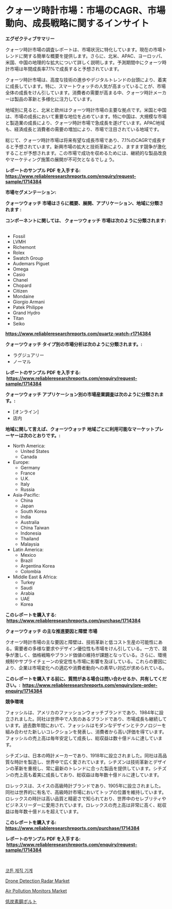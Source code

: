 <p><h1>クォーツ時計市場：市場のCAGR、市場動向、成長戦略に関するインサイト</h1></p><p><strong>エグゼクティブサマリー</strong></p>
<p><p>クォーツ時計市場の調査レポートは、市場状況に特化しています。現在の市場トレンドに関する簡単な概要を提供します。さらに、北米、APAC、ヨーロッパ、米国、中国の地理的な拡大について詳しく説明します。予測期間中にクォーツ時計市場は年間成長率7.1%で成長すると予想されています。</p><p>クォーツ時計市場は、高度な技術の進歩やデジタルトレンドの台頭により、着実に成長しています。特に、スマートウォッチの人気が高まっていることが、市場全体の成長をけん引しています。消費者の需要が高まる中、クォーツ時計メーカーは製品の革新と多様化に注力しています。</p><p>地域別に見ると、北米と欧州はクォーツ時計市場の主要な拠点です。米国と中国は、市場の成長において重要な地位を占めています。特に中国は、大規模な市場と製造業の成長により、クォーツ時計市場で急成長を遂げています。APAC地域も、経済成長と消費者の需要の増加により、市場で注目されている地域です。</p><p>総じて、クォーツ時計市場は将来有望な成長市場であり、7.1%のCAGRで成長すると予想されています。新興市場の拡大と技術革新により、ますます競争が激化することが予想されます。この市場で成功を収めるためには、継続的な製品改良やマーケティング施策の展開が不可欠となるでしょう。</p></p>
<p><strong>レポートのサンプル PDF を入手する: <a href="https://www.reliableresearchreports.com/enquiry/request-sample/1714384">https://www.reliableresearchreports.com/enquiry/request-sample/1714384</a></strong></p>
<p><strong>市場セグメンテーション:</strong></p>
<p><strong> クォーツウォッチ 市場はさらに概要、展開、アプリケーション、地域に分類されます :</strong></p>
<p><strong>コンポーネントに関しては、 クォーツウォッチ 市場は次のように分類されます: &nbsp;</strong></p>
<p><ul><li>Fossil</li><li>LVMH</li><li>Richemont</li><li>Rolex</li><li>Swatch Group</li><li>Audemars Piguet</li><li>Omega</li><li>Casio</li><li>Chanel</li><li>Chopard</li><li>Citizen</li><li>Mondaine</li><li>Giorgio Armani</li><li>Patek Philippe</li><li>Grand Hydro</li><li>Titan</li><li>Seiko</li></ul></p>
<p><strong><a href="https://www.reliableresearchreports.com/quartz-watch-r1714384">https://www.reliableresearchreports.com/quartz-watch-r1714384</a></strong></p>
<p><strong> クォーツウォッチ タイプ別の市場分析は次のように分類されます。:</strong></p>
<p><ul><li>ラグジュアリー</li><li>ノーマル</li></ul></p>
<p><strong>レポートのサンプル PDF を入手する: &nbsp;<a href="https://www.reliableresearchreports.com/enquiry/request-sample/1714384">https://www.reliableresearchreports.com/enquiry/request-sample/1714384</a></strong></p>
<p><strong> クォーツウォッチ アプリケーション別の市場産業調査は次のように分類されます。:</strong></p>
<p><ul><li>[オンライン]</li><li>店内</li></ul></p>
<p><strong>地域に関して言えば、クォーツウォッチ 地域ごとに利用可能なマーケットプレーヤーは次のとおりです。:</strong></p>
<p><ul>
    <li>
        North America:
        <ul>
            <li>United States</li>
            <li>Canada</li>
        </ul>
    </li>
    <li>
        Europe:
        <ul>
            <li>Germany</li>
            <li>France</li>
            <li>U.K.</li>
            <li>Italy</li>
            <li>Russia</li>
        </ul>
    </li>
    <li>
        Asia-Pacific:
        <ul>
            <li>China</li>
            <li>Japan</li>
            <li>South Korea</li>
            <li>India</li>
            <li>Australia</li>
            <li>China Taiwan</li>
            <li>Indonesia</li>
            <li>Thailand</li>
            <li>Malaysia</li>
        </ul>
    </li>
    <li>
        Latin America:
        <ul>
            <li>Mexico</li>
            <li>Brazil</li>
            <li>Argentina Korea</li>
            <li>Colombia</li>
        </ul>
    </li>
    <li>
        Middle East & Africa:
        <ul>
            <li>Turkey</li>
            <li>Saudi</li>
            <li>Arabia</li>
            <li>UAE</li>
            <li>Korea</li>
        </ul>
    </li>
    </ul></p>
<p><strong>このレポートを購入する: &nbsp;<a href="https://www.reliableresearchreports.com/purchase/1714384">https://www.reliableresearchreports.com/purchase/1714384</a></strong></p>
<p><strong>クォーツウォッチ の主な推進要因と障壁 市場</strong></p>
<p><p>クオーツ時計市場の主な要因と障壁は、技術革新と低コスト生産の可能性にある。需要者の多様な要求やデザイン優位性も市場をけん引している。一方で、競争が激しく、価格戦略やブランド価値の維持が課題となっている。さらに、環境規制やサプライチェーンの安定性も市場に影響を及ぼしている。これらの要因により、企業は市場変化への適応や消費者動向への素早い対応が求められている。</p></p>
<p><strong>このレポートを購入する前に、質問がある場合は問い合わせるか、共有してください。:&nbsp; <a href="https://www.reliableresearchreports.com/enquiry/pre-order-enquiry/1714384">https://www.reliableresearchreports.com/enquiry/pre-order-enquiry/1714384</a></strong></p>
<p><strong>競争環境</strong></p>
<p><p>フォッシルは、アメリカのファッションウォッチブランドであり、1984年に設立されました。同社は世界中で人気のあるブランドであり、市場成長も継続しています。過去数年間において、フォッシルはモダンなデザインとテクノロジーを組み合わせた新しいコレクションを発表し、消費者から高い評価を得ています。フォッシルの売上高は毎年安定して成長し、総収益は数十億ドルに達しています。</p><p>シチズンは、日本の時計メーカーであり、1918年に設立されました。同社は高品質な時計を製造し、世界中で広く愛されています。シチズンは技術革新とデザインの革新を重視し、常に最新のトレンドに合った製品を提供しています。シチズンの売上高も着実に成長しており、総収益は毎年数十億ドルに達しています。</p><p>ロレックスは、スイスの高級時計ブランドであり、1905年に設立されました。同社は世界的に有名で、高級時計市場においてトップの位置を維持しています。ロレックスの時計は高い品質と精密さで知られており、世界中のセレブリティやビジネスリーダーに愛用されています。ロレックスの売上高は非常に高く、総収益は毎年数十億ドルを超えています。</p></p>
<p><strong>このレポートを購入する: &nbsp; <a href="https://www.reliableresearchreports.com/purchase/1714384">https://www.reliableresearchreports.com/purchase/1714384</a></strong></p>
<p><strong>レポートのサンプル PDF を入手する: &nbsp;<a href="https://www.reliableresearchreports.com/enquiry/request-sample/1714384">https://www.reliableresearchreports.com/enquiry/request-sample/1714384</a></strong><strong></strong></p>
<p>&nbsp;</p>
<p><p><a href="https://medium.com/@jadenraynor/2024-2031%EB%85%84-%EA%B8%B0%EA%B0%84%EC%9D%84-%EB%8C%80%EC%83%81%EC%9C%BC%EB%A1%9C-%EC%98%88%EC%B8%A1%EB%90%9C-%EB%A9%B4%EC%84%AC%EC%9C%A0-%EA%B1%B4%EC%A1%B0%EA%B8%B0-%EC%8B%9C%EC%9E%A5-%EB%8F%99%ED%96%A5%EA%B3%BC-%EC%8B%9C%EC%9E%A5-%EB%B6%84%EC%84%9D-fad89b47f895">코튼 제직 기계</a></p><p><a href="https://github.com/luckyshygirl/Market-Research-Report-List-4/blob/main/drone-detection-radar-market.md">Drone Detection Radar Market</a></p><p><a href="https://github.com/vimar16th/Market-Research-Report-List-4/blob/main/air-pollution-monitors-market.md">Air Pollution Monitors Market</a></p><p><a href="https://medium.com/@shawnsmihv6/%E4%BD%8E%E7%82%AD%E7%B4%A0%E9%8B%BC%E3%83%9C%E3%83%AB%E3%83%88%E5%B8%82%E5%A0%B4%E3%81%AE%E5%88%86%E6%9E%90-%E3%82%B0%E3%83%AD%E3%83%BC%E3%83%90%E3%83%AB%E6%A5%AD%E7%95%8C%E3%81%AE%E5%B1%95%E6%9C%9B%E3%81%A8%E4%BA%88%E6%B8%AC-2024%E5%B9%B4%E3%81%8B%E3%82%892031%E5%B9%B4-e98be7ffcc8b">低炭素鋼ボルト</a></p></p>